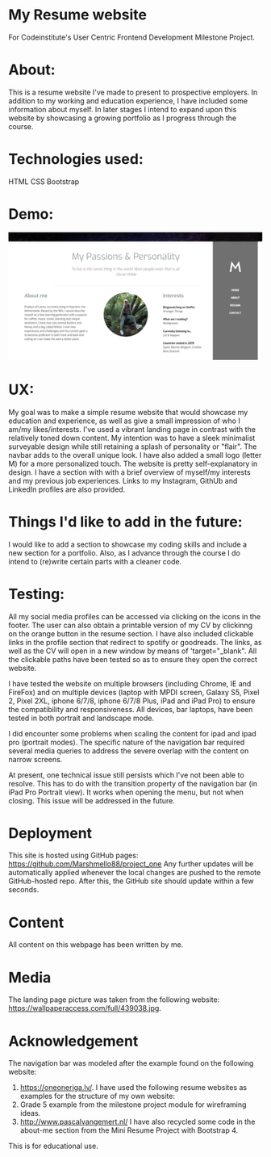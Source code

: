 # My Resume website
For Codeinstitute's User Centric Frontend Development Milestone Project.

# About:
This is a resume website I've made to present to prospective employers. In addition to my working and education experience, 
I have included some information about myself. In later stages I intend to expand upon this website by showcasing
a growing portfolio as I progress through the course.

# Technologies used:
HTML
CSS
Bootstrap 

# Demo:
![Website screenshot](/assets/images/screenshot.jpg?raw=true)

# UX:
My goal was to make a simple resume website that would showcase my education and experience, as well as give a small impression of 
who I am/my likes/interests. I've used a vibrant landing page in contrast with the relatively toned down content. My intention was to 
have a sleek minimalist surveyable design while still retaining a splash of personality or "flair". The navbar adds to the overall unique look. 
I have also added a small logo (letter M) for a more personalized touch.
The website is pretty self-explanatory in design. I have a section with with a brief overview of myself/my interests and my 
previous job experiences. 
Links to my Instagram, GithUb and LinkedIn profiles are also provided.


# Things I'd like to add in the future:
I would like to add a section to showcase my coding skills and include a new section for a portfolio. Also, as I advance 
through the course I do intend to (re)write certain parts with a cleaner code.

# Testing:
All my social media profiles can be accessed via clicking on the icons in the footer. The user can also obtain a printable version of 
my CV by clickinng on the orange button in the resume section. I have also included clickable links in the profile section that
redirect to spotify or goodreads. The links, as well as the CV will open in a new window by means of 'target="_blank". 
All the clickable paths have been tested so as to ensure they open the correct website.

I have tested the website on multiple browsers (including Chrome, IE and FireFox) and on multiple devices (laptop with MPDI screen, 
Galaxy S5, Pixel 2, Pixel 2XL, iphone 6/7/8, iphone 6/7/8 Plus, iPad and iPad Pro) to ensure the compatibility and responsiveness. All devices,
bar laptops, have been tested in both portrait and landscape mode. 

I did encounter some problems when scaling the content for ipad and ipad pro (portrait modes). The specific nature of the navigation 
bar required several media queries to address the severe overlap with the content on narrow screens. 

At present, one technical issue still persists which I've not been able to resolve. This has to do with the transition property 
of the navigation bar (in iPad Pro Portrait view). It works when opening the menu, but not when closing.
This issue will be addressed in the future.


# Deployment
This site is hosted using GitHub pages: https://github.com/Marshmello88/project_one 
Any further updates will be automatically applied whenever the local changes are pushed to the remote GitHub-hosted repo. 
After this, the GitHub site should update within a few seconds. 

# Content
All content on this webpage has been written by me.

# Media
The landing page picture was taken from the following website:
https://wallpaperaccess.com/full/439038.jpg.

# Acknowledgement
The navigation bar was modeled after the example found on the following website:
1. https://oneoneriga.lv/. 
I have used the following resume websites as examples for the structure of my own website:
1. Grade 5 example from the milestone project module for wireframing ideas.
2. http://www.pascalvangemert.nl/ 
I have also recycled some code in the about-me section from the Mini Resume Project with Bootstrap 4.


This is for educational use.
